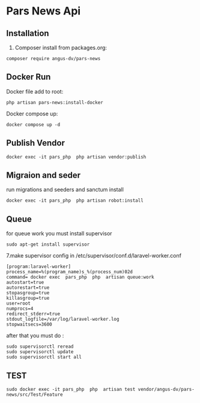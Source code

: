 # Pars News Api

## Installation
1. Composer install from packages.org:
```
composer require angus-dv/pars-news
```
## Docker Run
 Docker file add to root:
```angular2html
php artisan pars-news:install-docker
```
 Docker compose up:
```angular2html
docker compose up -d
```

## Publish Vendor

```
docker exec -it pars_php  php artisan vendor:publish
```
## Migraion and seder
run migrations and seeders and sanctum install
```angular2html
docker exec -it pars_php  php artisan robot:install
```

## Queue
for queue work you must install supervisor
```angular2html
sudo apt-get install supervisor
```
7.make supervisor config in /etc/supervisor/conf.d/laravel-worker.conf
```
[program:laravel-worker]
process_name=%(program_name)s_%(process_num)02d
command= docker exec  pars_php  php  artisan queue:work
autostart=true
autorestart=true
stopasgroup=true
killasgroup=true
user=root
numprocs=4
redirect_stderr=true
stdout_logfile=/var/log/laravel-worker.log
stopwaitsecs=3600
```
after that you must do : 
```
sudo supervisorctl reread
sudo supervisorctl update
sudo supervisorctl start all
```

## TEST
```angular2html
sudo docker exec -it pars_php  php  artisan test vendor/angus-dv/pars-news/src/Test/Feature
```
